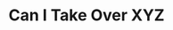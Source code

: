 ---
title: "Can I Take Over XYZ"
description: "Reference guide for subdomain takeover vulnerabilities, listing vulnerable services and providers."
platforms: []
categories: ["Web", "OSINT"]
tags: ["subdomain-takeover", "vulnerability-reference", "dns-configuration", "bug-bounty", "attack-surface"]
github: "https://github.com/EdOverflow/can-i-take-over-xyz"
documentation: "https://github.com/EdOverflow/can-i-take-over-xyz/blob/master/README.md"
---